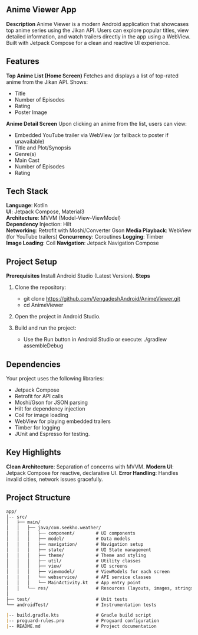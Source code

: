 ## Anime Viewer App
**Description**
Anime Viewer is a modern Android application that showcases top anime series using the Jikan API.
Users can explore popular titles, view detailed information, and watch trailers directly in the app using a WebView. 
Built with Jetpack Compose for a clean and reactive UI experience.

## Features

**Top Anime List (Home Screen)**
Fetches and displays a list of top-rated anime from the Jikan API. Shows:
* Title
* Number of Episodes
* Rating
* Poster Image

**Anime Detail Screen**
Upon clicking an anime from the list, users can view:
* Embedded YouTube trailer via WebView (or fallback to poster if unavailable)
* Title and Plot/Synopsis
* Genre(s)
* Main Cast
* Number of Episodes
* Rating

## Tech Stack
**Language**: Kotlin  
**UI**: Jetpack Compose, Material3  
**Architecture**: MVVM (Model-View-ViewModel)  
**Dependency** Injection: Hilt  
**Networking**: Retrofit with Moshi/Converter Gson
**Media Playback**: WebView (for YouTube trailers)
**Concurrency**: Coroutines
**Logging**: Timber  
**Image Loading**: Coil
**Navigation**: Jetpack Navigation Compose



## Project Setup

**Prerequisites**
Install Android Studio (Latest Version).
**Steps**
1. Clone the repository:    
   - git clone https://github.com/VengadeshAndroid/AnimeViewer.git
   - cd AnimeViewer
2. Open the project in Android Studio.

3. Build and run the project:
   - Use the Run button in Android Studio or execute:
     ./gradlew assembleDebug


 ## Dependencies
Your project uses the following libraries:

* Jetpack Compose
* Retrofit for API calls
* Moshi/Gson for JSON parsing
* Hilt for dependency injection
* Coil for image loading
* WebView for playing embedded trailers
* Timber for logging
* JUnit and Espresso for testing.

## Key Highlights
**Clean Architecture**: Separation of concerns with MVVM.
**Modern UI**: Jetpack Compose for reactive, declarative UI.
**Error Handling**: Handles invalid cities, network issues gracefully.

## Project Structure
```markdown
app/
│-- src/
│   ├── main/
│   │   ├── java/com.seekho.weather/
│   │   │   ├── component/        # UI components
│   │   │   ├── model/            # Data models
│   │   │   ├── navigation/       # Navigation setup
│   │   │   ├── state/            # UI State management
│   │   │   ├── theme/            # Theme and styling
│   │   │   ├── util/             # Utility classes
│   │   │   ├── view/             # UI screens
│   │   │   ├── viewmodel/        # ViewModels for each screen
│   │   │   └── webservice/       # API service classes
│   │   │   └── MainActivity.kt   # App entry point
│   │   └── res/                  # Resources (layouts, images, strings)
│   
├── test/                         # Unit tests
└── androidTest/                  # Instrumentation tests

|-- build.gradle.kts              # Gradle build script
|-- proguard-rules.pro            # Proguard configuration
|-- README.md                     # Project documentation
